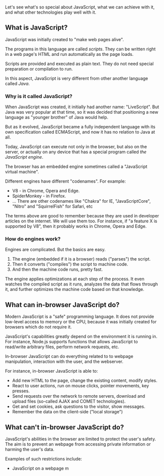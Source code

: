 Let's see what's so special about JavaScript, what we can achieve with it, and what other technologies play well with it.

## What is JavaScript?

JavaScript was initially created to "make web pages alive".

The programs in this language are called *scripts*. They can be written right in a web page's HTML and run automatically as the page loads.

Scripts are provided and executed as plain text. They do not need special preparation or compilation to run. 

In this aspect, JavaScript is very different from other another language called *Java*.

### Why is it called JavaScript?

When JavaScript was created, it initially had another name: "LiveScript". But Java was very popular at that time, so it was decided that positioning a new language as "younger brother" of Java would help.

But as it evolved, JavaScript became a fully independent language with its own specification called ECMAScript, and now it has no relation to Java at all.

Today, JavaScript can execute not only in the browser, but also on the server, or actually on any device that has a special program called *the JavaScript engine*.

The browser has an embedded engine sometimes called a "JavaScript virtual machine".

Different engines have different "codenames". For example:
- V8 - in Chrome, Opera and Edge.
- SpiderMonkey - in Firefox.
- ... There are other codenames like "Chakra" for IE, "JavaScriptCore", "Nitro" and "SquirrelFish" for Safari, etc

The terms above are good to remember because they are used in developer articles on the internet. We will use them too. For instance, if "a feature X is supported by V8", then it probably works in Chrome, Opera and Edge.

### How do engines work?

Engines are complicated. But the basics are easy.
1. The engine (embedded if it is a browser) reads ("parses") the script.
2. Then it converts ("compiles") the script to machine code.
3. And then the machine code runs, pretty fast.

The engine applies optimizations at each step of the process. It even watches the compiled script as it runs, analyzes the data that flows through it, and further optimizes the machine code based on that knowledge.

## What can in-browser JavaScript do?

Modern JavaScript is a "safe" programming language. It does not provide low-level access to memory or the CPU, because it was initially created for browsers which do not require it. 

JavaScript's capabilities greatly depend on the environment it is running in. For instance, Node.js supports functions that allows JavaScript to read/write arbitrary files, perform network requests, etc.

In-browser JavaScript can do everything related to to webpage manipulation, interaction with the user, and the webserver.

For instance, in-browser JavaScript is able to:
- Add new HTML to the page, change the existing content, modify styles.
- React to user actions, run on mouse clicks, pointer movements, key presses.
- Send requests over the network to remote servers, download and upload files (so-called AJAX and COMET technologies).
- Get and set cookies, ask questions to the visitor, show messages.
- Remember the data on the client-side ("local storage")

## What can't in-browser JavaScript do?

JavaScript's abilities in the browser are limited to protect the user's safety. The aim is to prevent an webpage from accessing private information or harming the user's data. 

Examples of such restrictions include:
- JavaScript on a webpage m



   



